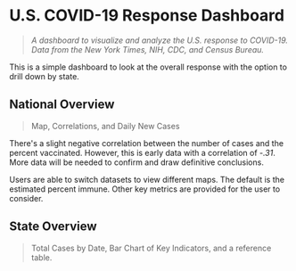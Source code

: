 # U.S. COVID-19 Response Dashboard

> *A dashboard to visualize and analyze the U.S. response to COVID-19. Data from the New York Times, NIH, CDC, and Census Bureau.*

This is a simple dashboard to look at the overall response with the option to drill down by state. 

## National Overview 

> Map, Correlations, and Daily New Cases

There's a slight negative correlation between the number of cases and the percent vaccinated. However, this is early data with a correlation of *-.31*. More data will be needed to confirm and draw definitive conclusions.

Users are able to switch datasets to view different maps. The default is the estimated percent immune. Other key metrics are provided for the user to consider.

## State Overview 

> Total Cases by Date, Bar Chart of Key Indicators, and a reference table.



